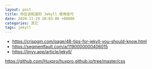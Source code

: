 ```yaml
---
layout: post
title: 你应该知道的 Jekyll 使用技巧
date: 2020-11-29 10:03:00 +08000
categories: 其它
tags: jekyll
---
```



* https://crispgm.com/page/48-tips-for-jekyll-you-should-know.html
* https://segmentfault.com/a/1190000000406015
* https://jinyy.app/article/jekyll/


https://github.com/Huxpro/huxpro.github.io/tree/master/css